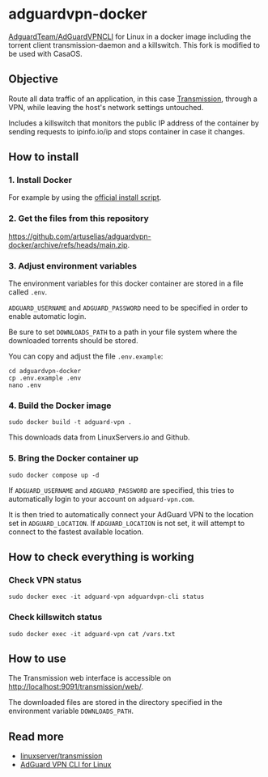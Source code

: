 # adguardvpn-docker
[AdguardTeam/AdGuardVPNCLI](https://github.com/AdguardTeam/AdGuardVPNCLI) for Linux in a docker image including the torrent client transmission-daemon and a killswitch. This fork is modified to be used with CasaOS.

## Objective
Route all data traffic of an application, in this case [Transmission](https://transmissionbt.com/), through a VPN, while leaving the host's network settings untouched.

Includes a killswitch that monitors the public IP address of the container by sending requests to ipinfo.io/ip and stops container in case it changes.

## How to install
### 1. Install Docker
For example by using the [official install script](https://get.docker.com).

### 2. Get the files from this repository
https://github.com/artuselias/adguardvpn-docker/archive/refs/heads/main.zip.

### 3. Adjust environment variables
The environment variables for this docker container are stored in a file called `.env`.

`ADGUARD_USERNAME` and `ADGUARD_PASSWORD` need to be specified in order to enable automatic login.

Be sure to set `DOWNLOADS_PATH` to a path in your file system where the downloaded torrents should be stored.

You can copy and adjust the file `.env.example`:
```
cd adguardvpn-docker
cp .env.example .env
nano .env
```

### 4. Build the Docker image
`sudo docker build -t adguard-vpn .`

This downloads data from LinuxServers.io and Github.

### 5. Bring the Docker container up
`sudo docker compose up -d`

If `ADGUARD_USERNAME` and `ADGUARD_PASSWORD` are specified, this tries to automatically login to your account on `adguard-vpn.com`.

It is then tried to automatically connect your AdGuard VPN to the location set in `ADGUARD_LOCATION`. If `ADGUARD_LOCATION` is not set, it will attempt to connect to the fastest available location.

## How to check everything is working
### Check VPN status
`sudo docker exec -it adguard-vpn adguardvpn-cli status`
### Check killswitch status
`sudo docker exec -it adguard-vpn cat /vars.txt`

## How to use
The Transmission web interface is accessible on [http://localhost:9091/transmission/web/](http://localhost:9091/transmission/web/).

The downloaded files are stored in the directory specified in the environment variable `DOWNLOADS_PATH`.

## Read more
- [linuxserver/transmission](https://docs.linuxserver.io/images/docker-transmission/)
- [AdGuard VPN CLI for Linux](https://adguard-vpn.com/en/linux/overview.html)
